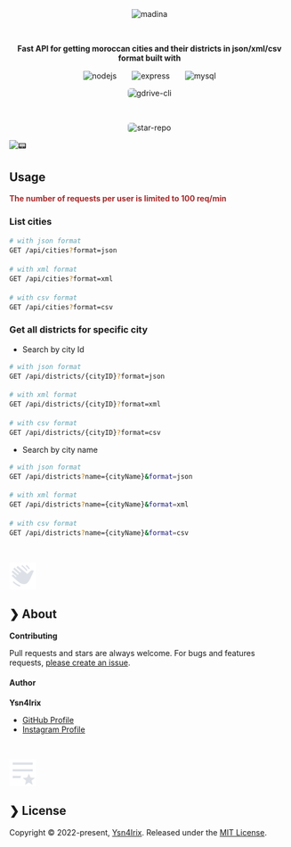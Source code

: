 <p align="center">
 <img width="400px" src="https://res.cloudinary.com/ydevcloud/image/upload/v1662763334/yassi/d4rlg4qrsgct4djab3gw.svg" align="center" alt="madina" />
</p>

<br>

<p align="center">
  <b>Fast API for getting moroccan cities and their districts in json/xml/csv format built with</b><br>
</p>

<p align="center">
  <img width="150px" src="https://res.cloudinary.com/ydevcloud/image/upload/v1658183164/yassi/mgkhs4y9ydmoyjyozulf.svg" align="center" alt="nodejs" />
  &nbsp; &nbsp; &nbsp;
  <img width="150px" src="https://res.cloudinary.com/ydevcloud/image/upload/v1662120635/yassi/r923h19buxqfs5ouzzf6.svg" align="center" alt="express" />
   &nbsp; &nbsp; &nbsp;
  <img width="150px" src="https://res.cloudinary.com/ydevcloud/image/upload/v1662761742/yassi/njspmtvicp86dur9s9lr.svg" align="center" alt="mysql" />
  <br>
</p>

<p align="center">
  <img src="https://res.cloudinary.com/ydevcloud/image/upload/v1662764621/yassi/mt06miiib3py62cwclbe.png" alt="gdrive-cli" width="500" style="border-radius: 5px;"><br>
</p>

<br>

<p align="center">
  <img src="https://res.cloudinary.com/ydevcloud/image/upload/v1657122244/yassi/goafdvoalju7ty1seuqo.gif" alt="star-repo" style="border-radius: 5px;">
  <br>
</p>

![📟](https://res.cloudinary.com/ydevcloud/image/upload/v1656874185/asm9cp84cbuuqmarw9wq.png)

## Usage

<b style="color:brown;">The number of requests per user is limited to 100 req/min</b>

### List cities

```sh
# with json format
GET /api/cities?format=json

# with xml format
GET /api/cities?format=xml

# with csv format
GET /api/cities?format=csv
```

### Get all districts for specific city

-   Search by city Id

```sh
# with json format
GET /api/districts/{cityID}?format=json

# with xml format
GET /api/districts/{cityID}?format=xml

# with csv format
GET /api/districts/{cityID}?format=csv
```

-   Search by city name

```sh
# with json format
GET /api/districts?name={cityName}&format=json

# with xml format
GET /api/districts?name={cityName}&format=xml

# with csv format
GET /api/districts?name={cityName}&format=csv
```

<br>

![🙌](https://raw.githubusercontent.com/ahmadawais/stuff/master/images/git/connect.png)

## ❯ About

<summary><strong>Contributing</strong></summary>

Pull requests and stars are always welcome. For bugs and features requests, [please create an issue](../../issues/new).

#### Author

**Ysn4Irix**

-   [GitHub Profile](https://github.com/Ysn4irix)
-   [Instagram Profile](https://instagram.com/ysn.irix)

<br>

![📃](https://raw.githubusercontent.com/ahmadawais/stuff/master/images/git/license.png)

## ❯ License

Copyright © 2022-present, [Ysn4Irix](https://github.com/Ysn4Irix).
Released under the [MIT License](LICENSE).
